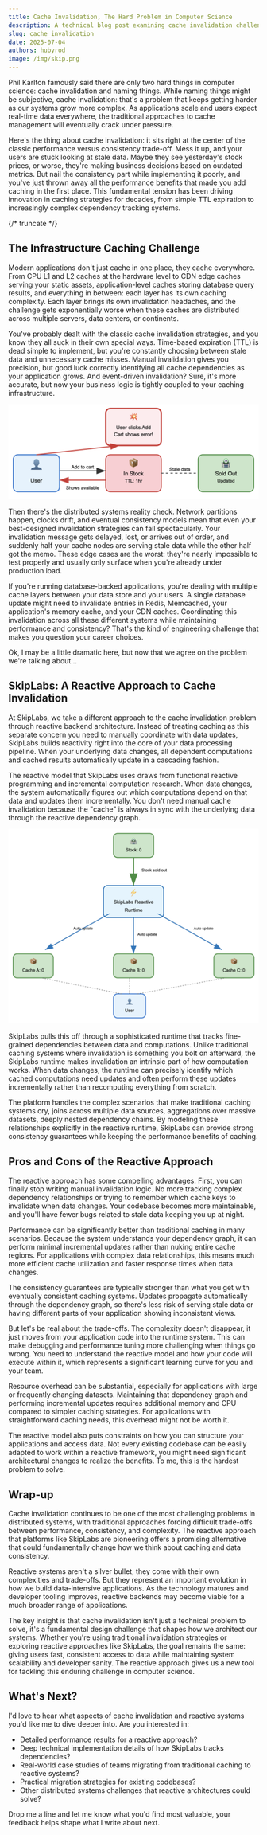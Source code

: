 ```yaml
---
title: Cache Invalidation, The Hard Problem in Computer Science
description: A technical blog post examining cache invalidation challenges in distributed systems and how SkipLabs.io's reactive backend approach offers an alternative to traditional manual cache invalidation strategies.
slug: cache_invalidation
date: 2025-07-04
authors: hubyrod
image: /img/skip.png
---
```


Phil Karlton famously said there are only two hard things in computer science: cache invalidation and naming things. While naming things might be subjective, cache invalidation: that's a problem that keeps getting harder as our systems grow more complex. As applications scale and users expect real-time data everywhere, the traditional approaches to cache management will eventually crack under pressure.

Here's the thing about cache invalidation: it sits right at the center of the classic performance versus consistency trade-off. Mess it up, and your users are stuck looking at stale data. Maybe they see yesterday's stock prices, or worse, they're making business decisions based on outdated metrics. But nail the consistency part while implementing it poorly, and you've just thrown away all the performance benefits that made you add caching in the first place. This fundamental tension has been driving innovation in caching strategies for decades, from simple TTL expiration to increasingly complex dependency tracking systems.

{/* truncate */}

## The Infrastructure Caching Challenge

Modern applications don't just cache in one place, they cache everywhere. From CPU L1 and L2 caches at the hardware level to CDN edge caches serving your static assets, application-level caches storing database query results, and everything in between: each layer has its own caching complexity. Each layer brings its own invalidation headaches, and the challenge gets exponentially worse when these caches are distributed across multiple servers, data centers, or continents.

You've probably dealt with the classic cache invalidation strategies, and you know they all suck in their own special ways. Time-based expiration (TTL) is dead simple to implement, but you're constantly choosing between stale data and unnecessary cache misses. Manual invalidation gives you precision, but good luck correctly identifying all cache dependencies as your application grows. And event-driven invalidation? Sure, it's more accurate, but now your business logic is tightly coupled to your caching infrastructure.

![TTL Caching: When Stale Data Breaks User Experience](./assets/ttl_cache.png)

Then there's the distributed systems reality check. Network partitions happen, clocks drift, and eventual consistency models mean that even your best-designed invalidation strategies can fail spectacularly. Your invalidation message gets delayed, lost, or arrives out of order, and suddenly half your cache nodes are serving stale data while the other half got the memo. These edge cases are the worst: they're nearly impossible to test properly and usually only surface when you're already under production load.

If you're running database-backed applications, you're dealing with multiple cache layers between your data store and your users. A single database update might need to invalidate entries in Redis, Memcached, your application's memory cache, and your CDN caches. Coordinating this invalidation across all these different systems while maintaining performance and consistency? That's the kind of engineering challenge that makes you question your career choices.

Ok, I may be a little dramatic here, but now that we agree on the problem we're talking about...

## SkipLabs: A Reactive Approach to Cache Invalidation

At SkipLabs, we take a different approach to the cache invalidation problem through reactive backend architecture. Instead of treating caching as this separate concern you need to manually coordinate with data updates, SkipLabs builds reactivity right into the core of your data processing pipeline. When your underlying data changes, all dependent computations and cached results automatically update in a cascading fashion.

The reactive model that SkipLabs uses draws from functional reactive programming and incremental computation research. When data changes, the system automatically figures out which computations depend on that data and updates them incrementally. You don't need manual cache invalidation because the "cache" is always in sync with the underlying data through the reactive dependency graph.

![Automatic Cache Updates with SkipLabs](./assets/reactive_cache_skip.png)

SkipLabs pulls this off through a sophisticated runtime that tracks fine-grained dependencies between data and computations. Unlike traditional caching systems where invalidation is something you bolt on afterward, the SkipLabs runtime makes invalidation an intrinsic part of how computation works. When data changes, the runtime can precisely identify which cached computations need updates and often perform these updates incrementally rather than recomputing everything from scratch.

The platform handles the complex scenarios that make traditional caching systems cry, joins across multiple data sources, aggregations over massive datasets, deeply nested dependency chains. By modeling these relationships explicitly in the reactive runtime, SkipLabs can provide strong consistency guarantees while keeping the performance benefits of caching.

## Pros and Cons of the Reactive Approach

The reactive approach has some compelling advantages. First, you can finally stop writing manual invalidation logic. No more tracking complex dependency relationships or trying to remember which cache keys to invalidate when data changes. Your codebase becomes more maintainable, and you'll have fewer bugs related to stale data keeping you up at night.

Performance can be significantly better than traditional caching in many scenarios. Because the system understands your dependency graph, it can perform minimal incremental updates rather than nuking entire cache regions. For applications with complex data relationships, this means much more efficient cache utilization and faster response times when data changes.

The consistency guarantees are typically stronger than what you get with eventually consistent caching systems. Updates propagate automatically through the dependency graph, so there's less risk of serving stale data or having different parts of your application showing inconsistent views.

But let's be real about the trade-offs. The complexity doesn't disappear, it just moves from your application code into the runtime system. This can make debugging and performance tuning more challenging when things go wrong. You need to understand the reactive model and how your code will execute within it, which represents a significant learning curve for you and your team.

Resource overhead can be substantial, especially for applications with large or frequently changing datasets. Maintaining that dependency graph and performing incremental updates requires additional memory and CPU compared to simpler caching strategies. For applications with straightforward caching needs, this overhead might not be worth it.

The reactive model also puts constraints on how you can structure your applications and access data. Not every existing codebase can be easily adapted to work within a reactive framework, you might need significant architectural changes to realize the benefits. To me, this is the hardest problem to solve.

## Wrap-up

Cache invalidation continues to be one of the most challenging problems in distributed systems, with traditional approaches forcing difficult trade-offs between performance, consistency, and complexity. The reactive approach that platforms like SkipLabs are pioneering offers a promising alternative that could fundamentally change how we think about caching and data consistency.

Reactive systems aren't a silver bullet, they come with their own complexities and trade-offs. But they represent an important evolution in how we build data-intensive applications. As the technology matures and developer tooling improves, reactive backends may become viable for a much broader range of applications.

The key insight is that cache invalidation isn't just a technical problem to solve, it's a fundamental design challenge that shapes how we architect our systems. Whether you're using traditional invalidation strategies or exploring reactive approaches like SkipLabs, the goal remains the same: giving users fast, consistent access to data while maintaining system scalability and developer sanity. The reactive approach gives us a new tool for tackling this enduring challenge in computer science.

## What's Next?
I'd love to hear what aspects of cache invalidation and reactive systems you'd like me to dive deeper into. Are you interested in:

- Detailed performance results for a reactive approach?
- Deep technical implementation details of how SkipLabs tracks dependencies?
- Real-world case studies of teams migrating from traditional caching to reactive systems?
- Practical migration strategies for existing codebases?
- Other distributed systems challenges that reactive architectures could solve?

Drop me a line and let me know what you'd find most valuable, your feedback helps shape what I write about next.